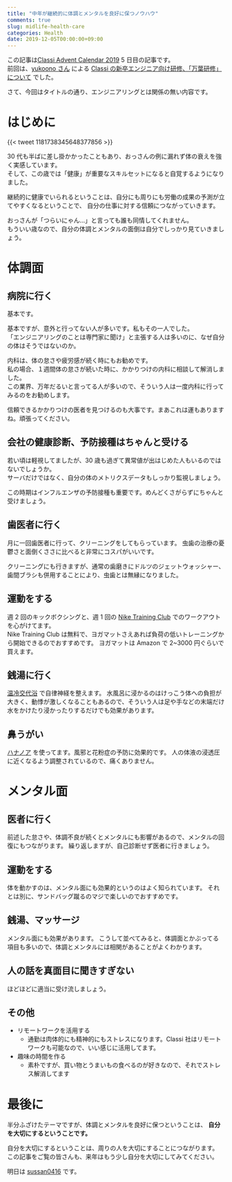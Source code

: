 ```yaml
---
title: "中年が継続的に体調とメンタルを良好に保つノウハウ"
comments: true
slug: midlife-health-care
categories: Health
date: 2019-12-05T00:00:00+09:00
---
```


この記事は[Classi Advent Calendar 2019](https://qiita.com/advent-calendar/2019/classi) 5 日目の記事です。  
前回は、[yukoono さん](https://qiita.com/yukoono) による [Classi の新卒エンジニア向け研修、「万葉研修」について](https://qiita.com/yukoono/items/f403718318abc9ba0c81) でした。

さて、今回はタイトルの通り、エンジニアリングとは関係の無い内容です。

# はじめに

{{< tweet 1181738345648377856 >}}

30 代も半ばに差し掛かかったこともあり、おっさんの例に漏れず体の衰えを強く実感しています。  
そして、この歳では「健康」が重要なスキルセットになると自覚するようになりました。

継続的に健康でいられるということは、自分にも周りにも労働の成果の予測が立てやすくなるということで、
自分の仕事に対する信頼につながっていきます。

おっさんが「つらいにゃん...」と言っても誰も同情してくれません。  
もういい歳なので、自分の体調とメンタルの面倒は自分でしっかり見ていきましょう。

# 体調面

## 病院に行く

基本です。

基本ですが、意外と行ってない人が多いです。私もその一人でした。  
「エンジニアリングのことは専門家に聞け」と主張する人は多いのに、なぜ自分の体はそうではないのか。

内科は、体の怠さや疲労感が続く時にもお勧めです。  
私の場合、１週間体の怠さが続いた時に、かかりつけの内科に相談して解消しました。  
この業界、万年だるいと言ってる人が多いので、そういう人は一度内科に行ってみるのをお勧めします。

信頼できるかかりつけの医者を見つけるのも大事です。まあこれは運もありますね。頑張ってください。

## 会社の健康診断、予防接種はちゃんと受ける

若い頃は軽視してましたが、30 歳も過ぎて異常値が出はじめた人もいるのではないでしょうか。  
サーバだけではなく、自分の体のメトリクスデータもしっかり監視しましょう。

この時期はインフルエンザの予防接種も重要です。めんどくさがらずにちゃんと受けましょう。

## 歯医者に行く

月に一回歯医者に行って、クリーニングをしてもらっています。
虫歯の治療の憂鬱さと面倒くささに比べると非常にコスパがいいです。

クリーニングにも行きますが、通常の歯磨きにドルツのジェットウォッシャー、歯間ブラシも併用することにより、虫歯とは無縁になりました。

## 運動をする

週 2 回のキックボクシングと、週 1 回の [Nike Training Club](https://www.nike.com/jp/ja_jp/c/nike-plus/training-app) でのワークアウトを心がけてます。  
Nike Training Club は無料で、ヨガマットさえあれば負荷の低いトレーニングから開始できるのでおすすめです。
ヨガマットは Amazon で 2~3000 円ぐらいで買えます。

## 銭湯に行く

[温冷交代浴](https://travel.spot-app.jp/tokyo_sento_yoppy/) で自律神経を整えます。
水風呂に浸かるのはけっこう体への負担が大きく、動悸が激しくなることもあるので、そういう人は足や手などの末端だけ水をかけたり浸かったりするだけでも効果があります。

## 鼻うがい

[ハナノア](https://www.kobayashi.co.jp/seihin/hna/) を使ってます。風邪と花粉症の予防に効果的です。
人の体液の浸透圧に近くなるよう調整されているので、痛くありません。

# メンタル面

## 医者に行く

前述した怠さや、体調不良が続くとメンタルにも影響があるので、メンタルの回復にもつながります。
繰り返しますが、自己診断せず医者に行きましょう。

## 運動をする

体を動かすのは、メンタル面にも効果的というのはよく知られています。
それとは別に、サンドバッグ蹴るのマジで楽しいのでおすすめです。

## 銭湯、マッサージ

メンタル面にも効果があります。
こうして並べてみると、体調面とかぶってる項目も多いので、体調とメンタルには相関があることがよくわかります。

## 人の話を真面目に聞きすぎない

ほどほどに適当に受け流しましょう。

## その他

- リモートワークを活用する
  - 通勤は肉体的にも精神的にもストレスになります。Classi 社はリモートワークも可能なので、いい感じに活用してます。
- 趣味の時間を作る
  - 素朴ですが、買い物とうまいもの食べるのが好きなので、それでストレス解消してます

# 最後に

半分ふざけたテーマですが、体調とメンタルを良好に保つということは、 **自分を大切にするということです。**

自分を大切にするということは、周りの人を大切にすることにつながります。  
この記事をご覧の皆さんも、来年はもう少し自分を大切にしてみてください。

明日は [sussan0416](https://qiita.com/sussan0416) です。
